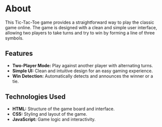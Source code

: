 <h1>About</h1>
<p>This Tic-Tac-Toe game provides a straightforward way to play the classic game online. The game is designed with a clean and simple user interface, allowing two players to take turns and try to win by forming a line of three symbols.</p>

<h2>Features</h2>
<ul>
    <li><strong>Two-Player Mode:</strong> Play against another player with alternating turns.</li>
    <li><strong>Simple UI:</strong> Clean and intuitive design for an easy gaming experience.</li>
    <li><strong>Win Detection:</strong> Automatically detects and announces the winner or a tie.</li>
</ul>

<h2>Technologies Used</h2>
<ul>
    <li><strong>HTML:</strong> Structure of the game board and interface.</li>
    <li><strong>CSS:</strong> Styling and layout of the game.</li>
    <li><strong>JavaScript:</strong> Game logic and interactivity.</li>
</ul>
